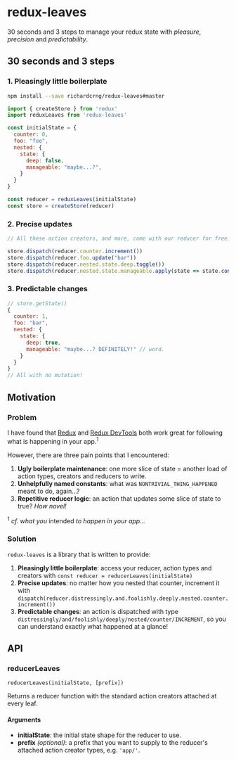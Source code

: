 # redux-leaves

30 seconds and 3 steps to manage your redux state with *pleasure*, *precision* and *predictability*.

## 30 seconds and 3 steps

### 1. Pleasingly little boilerplate

```bash
npm install --save richardcrng/redux-leaves#master
```

```js
import { createStore } from 'redux'
import reduxLeaves from 'redux-leaves'

const initialState = {
  counter: 0,
  foo: "foo",
  nested: {
    state: {
      deep: false,
      manageable: "maybe...?",
    }
  }
}

const reducer = reduxLeaves(initialState)
const store = createStore(reducer)
```

### 2. Precise updates

```js
// All these action creators, and more, come with our reducer for free!

store.dispatch(reducer.counter.increment())
store.dispatch(reducer.foo.update("bar"))
store.dispatch(reducer.nested.state.deep.toggle())
store.dispatch(reducer.nested.state.manageable.apply(state => state.concat(" DEFINITELY!")))
```

### 3. Predictable changes
```js
// store.getState()
{
  counter: 1,
  foo: "bar",
  nested: {
    state: {
      deep: true,
      manageable: "maybe...? DEFINITELY!" // word.
    }
  }
}
// All with no mutation!
```

## Motivation

### Problem

I have found that [Redux](https://redux.js.org/) and [Redux DevTools](https://github.com/zalmoxisus/redux-devtools-extension) both work great for following what is happening in your app.<sup>1</sup>

However, there are three pain points that I encountered:

1. **Ugly boilerplate maintenance**: one more slice of state =  another load of action types, creators and reducers to write.
2. **Unhelpfully named constants**: what was `NONTRIVIAL_THING_HAPPENED` meant to do, again...?
3. **Repetitive reducer logic**: an action that updates some slice of state to true? *How novel!*

<sup>1</sup> *cf. what you* intended *to happen in your app...*

### Solution

`redux-leaves` is a library that is written to provide:

1. **Pleasingly little boilerplate**: access your reducer, action types and creators with `const reducer = reducerLeaves(initialState)`
2. **Precise updates**: no matter how you nested that counter, increment it with `dispatch(reducer.distressingly.and.foolishly.deeply.nested.counter.increment())`
3. **Predictable changes**: an action is dispatched with type `distressingly/and/foolishly/deeply/nested/counter/INCREMENT`, so you can understand exactly what happened at a glance!


## API

### reducerLeaves
`reducerLeaves(initialState, [prefix])`

Returns a reducer function with the standard action creators attached at every leaf.

#### Arguments
- **initialState**: the initial state shape for the reducer to use.
- **prefix** *(optional)*: a prefix that you want to supply to the reducer's attached action creator types, e.g. `'app/'`.